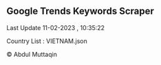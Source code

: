 

## Google Trends Keywords Scraper 
 
Last Update 11-02-2023 , 10:35:22

Country List :
VIETNAM.json



© Abdul Muttaqin 
